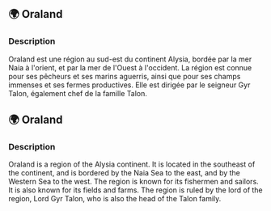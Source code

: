 ## 🌍 Oraland

### Description

Oraland est une région au sud-est du continent Alysia, bordée par la mer Naia à l'orient, et par la mer de l'Ouest à l'occident. La région est connue pour ses pêcheurs et ses marins aguerris, ainsi que pour ses champs immenses et ses fermes productives. Elle est dirigée par le seigneur Gyr Talon, également chef de la famille Talon.

## 🌍 Oraland

### Description

Oraland is a region of the Alysia continent. It is located in the southeast of the continent, and is bordered by the Naia Sea to the east, and by the Western Sea to the west. The region is known for its fishermen and sailors. It is also known for its fields and farms. The region is ruled by the lord of the region, Lord Gyr Talon, who is also the head of the Talon family.
